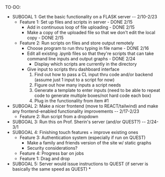 TO-DO:
* SUBGOAL 1: Get the basic functionality on a FLASK server -- 2/10-2/23
    * Feature 1: Set up files and scripts in server - DONE 2/15
        * Add in continuous loop of file uploading - DONE 2/15
        * Make a copy of the uploaded file so that we don't edit the local copy - DONE 2/15
    * Feature 2: Run scripts on files and store output remotely
        * Choose program to run thru typing in file name - DONE 2/16
        * Edit all existing .ipynb files so that they're scripts that can take command line inputs and output graphs - DONE 2/24 
            * Display which scripts are currently in the directory
        * Give input to scripts thru dashboard interface
            1. Find out how to pass a CL input thru code and/or backend (assume just 1 input to a script for now)
            2. Figure out how many inputs a script needs
            3. Generate a template to enter inputs (need to be able to repeat code to generate multiple boxes/not hard code each box)
            4. Plug in the functionality from item #1
* SUBGOAL 2: Make a nicer frontend (move to REACT/tailwind) and make any frontend-enabled functionality improvements -- 2/17-2/23
    * Feature 2: Run script from a dropdown
* SUBGOAL 3: Run this on Prof. Sherin's server (and/or QUEST?) -- 2/24-3/1
* SUBGOAL 4: Finishing touch features + improve existing ones
    * Feature 3: Authentication system (especially if run on QUEST)
        * Make a family and friends version of the site w/ static graphs
        * Security considerations?
    * Feature 4: Progress bar on jobs
    * Feature 1: Drag and drop
* SUBGOAL 5: Server would issue instructions to QUEST (if server is basically the same speed as QUEST)
    * 
    
